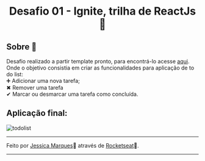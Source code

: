 <h1 align = "center"> Desafio 01 - Ignite, trilha de ReactJs 🚀 </h1>

## Sobre 📑
Desafio realizado a partir template pronto, para encontrá-lo acesse  [aqui](https://github.com/rocketseat-education/ignite-template-reactjs-conceitos-do-react). 
Onde o objetivo consistia em criar as funcionalidades para aplicação de to do list: <br/>
➕ Adicionar uma nova tarefa; <br />
✖ Remover uma tarefa<br/>
✔ Marcar ou desmarcar uma tarefa como concluída.
## Aplicação final:
![todolist](https://media1.tenor.com/images/aa871bb225e90e2ce90abb4b0bc1e120/tenor.gif?itemid=20703358)

- - - 
Feito por [Jessica Marques](https://github.com/jessicaMarquess)🖤 através de [Rocketseat](https://rocketseat.com.br/)🚀.
- - -